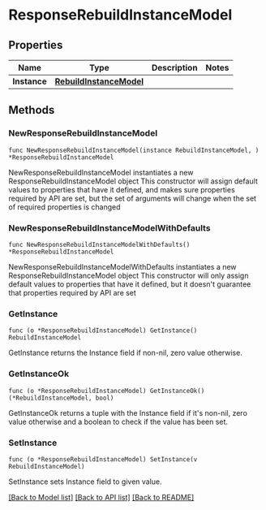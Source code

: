 # ResponseRebuildInstanceModel

## Properties

Name | Type | Description | Notes
------------ | ------------- | ------------- | -------------
**Instance** | [**RebuildInstanceModel**](RebuildInstanceModel.md) |  | 

## Methods

### NewResponseRebuildInstanceModel

`func NewResponseRebuildInstanceModel(instance RebuildInstanceModel, ) *ResponseRebuildInstanceModel`

NewResponseRebuildInstanceModel instantiates a new ResponseRebuildInstanceModel object
This constructor will assign default values to properties that have it defined,
and makes sure properties required by API are set, but the set of arguments
will change when the set of required properties is changed

### NewResponseRebuildInstanceModelWithDefaults

`func NewResponseRebuildInstanceModelWithDefaults() *ResponseRebuildInstanceModel`

NewResponseRebuildInstanceModelWithDefaults instantiates a new ResponseRebuildInstanceModel object
This constructor will only assign default values to properties that have it defined,
but it doesn't guarantee that properties required by API are set

### GetInstance

`func (o *ResponseRebuildInstanceModel) GetInstance() RebuildInstanceModel`

GetInstance returns the Instance field if non-nil, zero value otherwise.

### GetInstanceOk

`func (o *ResponseRebuildInstanceModel) GetInstanceOk() (*RebuildInstanceModel, bool)`

GetInstanceOk returns a tuple with the Instance field if it's non-nil, zero value otherwise
and a boolean to check if the value has been set.

### SetInstance

`func (o *ResponseRebuildInstanceModel) SetInstance(v RebuildInstanceModel)`

SetInstance sets Instance field to given value.



[[Back to Model list]](../README.md#documentation-for-models) [[Back to API list]](../README.md#documentation-for-api-endpoints) [[Back to README]](../README.md)


